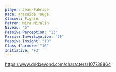 ```yaml
---
player: Jean-Fabrice
Race: Dracoïde rouge
Classes: Fighter
Patron: Mira Miralin
Niveau: "5"
Passive Perception: "13"
Passive Investigation: "09"
Passive Insight: "10"
Class d'armure: "16"
Initiative: "+3"
---
```

https://www.dndbeyond.com/characters/107738864